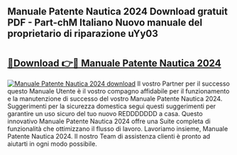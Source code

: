 ## Manuale Patente Nautica 2024 Download gratuit PDF - Part-chM Italiano Nuovo manuale del proprietario di riparazione uYy03

# <h2><a href="http://dfftpi.blite.top/?on=Manuale+Patente+Nautica+2024">🔗Download 👉🔴 Manuale Patente Nautica 2024</a></h2>

[![Manuale Patente Nautica 2024 download](https://i.imgur.com/lujVjoI.png)](http://dfftpi.blite.top/?on=Manuale+Patente+Nautica+2024)
Il vostro Partner per il successo questo Manuale Utente è il vostro compagno affidabile per il funzionamento e la manutenzione di successo del vostro Manuale Patente Nautica 2024. Suggerimenti per la sicurezza domestica segui questi suggerimenti per garantire un uso sicuro del tuo nuovo REDDDDDDD a casa. Questo innovativo Manuale Patente Nautica 2024 offre una Suite completa di funzionalità che ottimizzano il flusso di lavoro. Lavoriamo insieme, Manuale Patente Nautica 2024. Il nostro Team di assistenza clienti è pronto ad aiutarti in ogni modo possibile.
